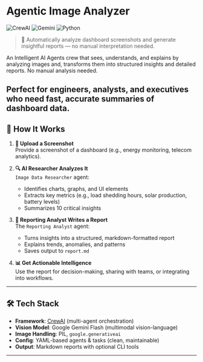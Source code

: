 # Agentic Image Analyzer

![CrewAI](https://img.shields.io/badge/CrewAI-v0.30+-blue)
![Gemini](https://img.shields.io/badge/Gemini-Vision-blueviolet)
![Python](https://img.shields.io/badge/Python-3.9%2B-green)

> 🚀 Automatically analyze dashboard screenshots and generate insightful reports — no manual interpretation needed.

An Intelligent AI Agents crew that sees, understands, and explains by analyzing images and, transforms them into structured insights and detailed reports. No manual analysis needed.

Perfect for engineers, analysts, and executives who need fast, accurate summaries of dashboard data.
---

## 🧠 How It Works

1. **📸 Upload a Screenshot**  
   Provide a screenshot of a dashboard (e.g., energy monitoring, telecom analytics).

2. **🔍 AI Researcher Analyzes It**  
    `Image Data Researcher` agent:
   - Identifies charts, graphs, and UI elements
   - Extracts key metrics (e.g., load shedding hours, solar production, battery levels)
   - Summarizes 10 critical insights

3. **📄 Reporting Analyst Writes a Report**  
   The `Reporting Analyst` agent:
   - Turns insights into a structured, markdown-formatted report
   - Explains trends, anomalies, and patterns
   - Saves output to `report.md`

4. **📊 Get Actionable Intelligence**  
   Use the report for decision-making, sharing with teams, or integrating into workflows.

---

## 🛠️ Tech Stack

- **Framework**: [CrewAI](https://crewai.com) (multi-agent orchestration)
- **Vision Model**: Google Gemini Flash (multimodal vision-language)
- **Image Handling**: PIL, `google.generativeai`
- **Config**: YAML-based agents & tasks (clean, maintainable)
- **Output**: Markdown reports with optional CLI tools

---
